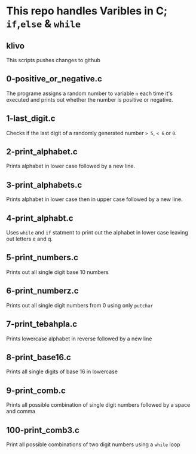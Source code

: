 # This repo handles Varibles in C; `if`,`else` & `while`

## klivo
This scripts pushes changes to github

## 0-positive_or_negative.c
The programe assigns a random number to variable `n` each time it's executed and prints out whether the number is positive or negative.

## 1-last_digit.c
Checks if the last digit of a randomly generated number `> 5`, `< 6` or `0`.

## 2-print_alphabet.c
Prints alphabet in lower case followed by a new line.

## 3-print_alphabets.c
Prints alphabet in lower case then in upper case followed by a new line.

## 4-print_alphabt.c
Uses `while` and `if` statment to print out the alphabet in lower case leaving out letters e and q.

## 5-print_numbers.c
Prints out all single digit base 10 numbers

## 6-print_numberz.c
Prints out all single digit numbers from 0 using only `putchar`

## 7-print_tebahpla.c
Prints lowercase alphabet in reverse followed by a new line

## 8-print_base16.c
Prints all single digits of base 16 in lowercase

## 9-print_comb.c
Prints all possible combination of single digit numbers followed by a space and comma

## 100-print_comb3.c
Print all possible combinations of two digit numbers using a `while` loop
